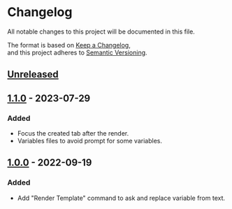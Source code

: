 # Changelog
All notable changes to this project will be documented in this file.

The format is based on [Keep a Changelog](https://keepachangelog.com/en/1.0.0/),  
and this project adheres to [Semantic Versioning](https://semver.org/spec/v2.0.0.html).

## [Unreleased]

## [1.1.0] - 2023-07-29
### Added
- Focus the created tab after the render.
- Variables files to avoid prompt for some variables.

## [1.0.0] - 2022-09-19
### Added
- Add "Render Template" command to ask and replace variable from text.

[Unreleased]: https://github.com/Laulol/vscode-tiny-templating/compare/v1.0.0...HEAD
[1.1.0]: https://github.com/Laulol/vscode-tiny-templating/releases/tag/v1.1.0
[1.0.0]: https://github.com/Laulol/vscode-tiny-templating/releases/tag/v1.0.0